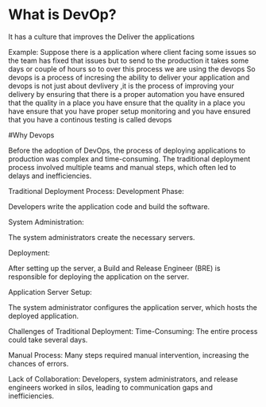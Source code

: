 # What is DevOp?

It has a culture that improves the Deliver the applications

Example:
	Suppose there is a application where client facing some issues so the team has fixed that issues but to send to the production it takes some days or couple of hours
	so to over this process we are using the devops
So devops is a process of incresing the ability to deliver your application and devops is not just about devlivery ,it is the process of improving your delivery by ensuring
that there is a proper automation you have ensured that the quality in a place you have ensure that the quality in a place you have ensure that you have proper setup monitoring and you have ensured that you have a continous testing is called devops

#Why Devops


Before the adoption of DevOps, the process of deploying applications to production was complex and time-consuming. The traditional deployment process involved multiple teams and manual steps, which often led to delays and inefficiencies.

Traditional Deployment Process:
Development Phase:

Developers write the application code and build the software.

System Administration:

The system administrators create the necessary servers.

Deployment:

After setting up the server, a Build and Release Engineer (BRE) is responsible for deploying the application on the server.

Application Server Setup:

The system administrator configures the application server, which hosts the deployed application.

Challenges of Traditional Deployment:
Time-Consuming: The entire process could take several days.

Manual Process: Many steps required manual intervention, increasing the chances of errors.

Lack of Collaboration: Developers, system administrators, and release engineers worked in silos, leading to communication gaps and inefficiencies.
